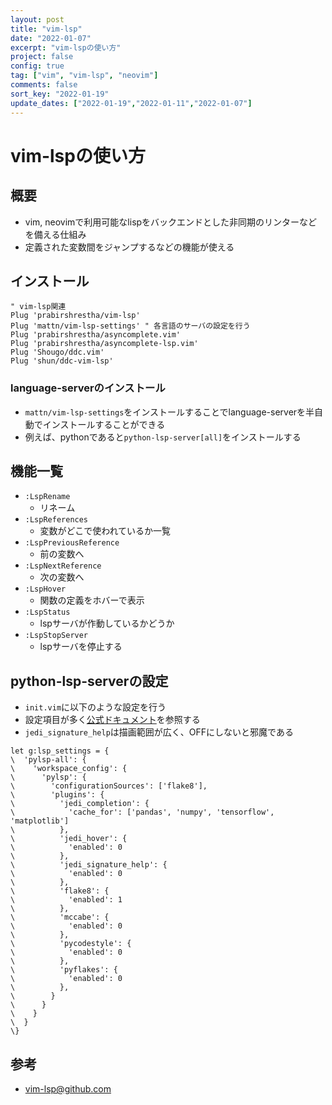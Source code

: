 ```yaml
---
layout: post
title: "vim-lsp"
date: "2022-01-07"
excerpt: "vim-lspの使い方"
project: false
config: true
tag: ["vim", "vim-lsp", "neovim"]
comments: false
sort_key: "2022-01-19"
update_dates: ["2022-01-19","2022-01-11","2022-01-07"]
---
```


# vim-lspの使い方

## 概要
 - vim, neovimで利用可能なlispをバックエンドとした非同期のリンターなどを備える仕組み
 - 定義された変数間をジャンプするなどの機能が使える

## インストール

```vimscript
" vim-lsp関連
Plug 'prabirshrestha/vim-lsp'
Plug 'mattn/vim-lsp-settings' " 各言語のサーバの設定を行う
Plug 'prabirshrestha/asyncomplete.vim'
Plug 'prabirshrestha/asyncomplete-lsp.vim'
Plug 'Shougo/ddc.vim'
Plug 'shun/ddc-vim-lsp'
```

### language-serverのインストール
 - `mattn/vim-lsp-settings`をインストールすることでlanguage-serverを半自動でインストールすることができる
 - 例えば、pythonであると`python-lsp-server[all]`をインストールする

## 機能一覧
 - `:LspRename`
   - リネーム
 - `:LspReferences`
   - 変数がどこで使われているか一覧
 - `:LspPreviousReference`
   - 前の変数へ
 - `:LspNextReference`
   - 次の変数へ
 - `:LspHover`
   - 関数の定義をホバーで表示
 - `:LspStatus`
   - lspサーバが作動しているかどうか
 - `:LspStopServer`
   - lspサーバを停止する

## python-lsp-serverの設定
 - `init.vim`に以下のような設定を行う
 - 設定項目が多く[公式ドキュメント](https://github.com/python-lsp/python-lsp-server/blob/develop/CONFIGURATION.md)を参照する
 - `jedi_signature_help`は描画範囲が広く、OFFにしないと邪魔である

```vimscript
let g:lsp_settings = {
\  'pylsp-all': {
\    'workspace_config': {
\      'pylsp': {
\        'configurationSources': ['flake8'],
\        'plugins': {
\          'jedi_completion': {
\            'cache_for': ['pandas', 'numpy', 'tensorflow', 'matplotlib']
\          },
\          'jedi_hover': {
\            'enabled': 0
\          },
\          'jedi_signature_help': {
\            'enabled': 0
\          },
\          'flake8': {
\            'enabled': 1
\          },
\          'mccabe': {
\            'enabled': 0
\          },
\          'pycodestyle': {
\            'enabled': 0
\          },
\          'pyflakes': {
\            'enabled': 0
\          },
\        }
\      }
\    }
\  }
\}
```

## 参考
 - [vim-lsp@github.com](https://github.com/prabirshrestha/vim-lsp)
